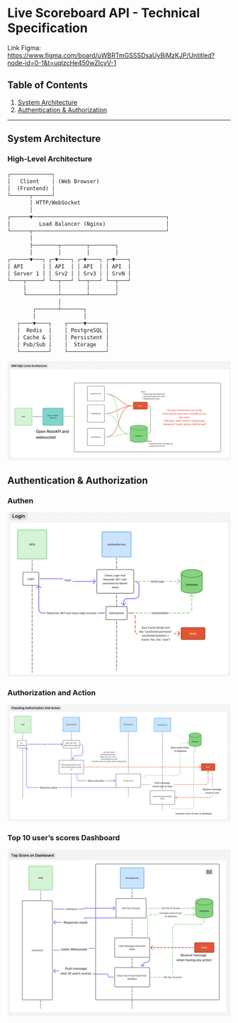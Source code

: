 # Live Scoreboard API - Technical Specification
Link Figma: https://www.figma.com/board/uWBRTmGSSSDsaUyBjMzKJP/Untitled?node-id=0-1&t=uqlzcHe450wZIcyV-1
## Table of Contents
1. [System Architecture](#system-architecture)
2. [Authentication & Authorization](#authentication--authorization)

---

## System Architecture
### High-Level Architecture
```
┌─────────────┐
│   Client    │ (Web Browser)
│  (Frontend) │
└──────┬──────┘
       │ HTTP/WebSocket
       │
┌──────▼──────────────────────────────────────────┐
│         Load Balancer (Nginx)                   │
└──────┬──────────────────────────────────────────┘
       │
       ├────────┬────────┬────────┐
       │        │        │        │
┌──────▼───┐ ┌─▼────┐ ┌─▼────┐ ┌─▼────┐
│ API      │ │ API  │ │ API  │ │ API  │
│ Server 1 │ │ Srv2 │ │ Srv3 │ │ SrvN │
└────┬─────┘ └──┬───┘ └──┬───┘ └──┬───┘
     │          │        │        │
     └──────────┴────────┴────────┘
                │
        ┌───────┴───────┐
        │               │
   ┌────▼────┐    ┌─────▼──────┐
   │  Redis  │    │ PostgreSQL │
   │ Cache & │    │ Persistent │
   │ Pub/Sub │    │  Storage   │
   └─────────┘    └────────────┘
```
![alt text](image.png)

## Authentication & Authorization
### Authen
![alt text](image-1.png)
### Authorization and Action
![alt text](image-2.png)
### Top 10 user’s scores Dashboard
![alt text](image-3.png)
